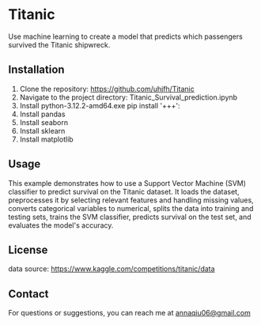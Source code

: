 # Titanic

Use machine learning to create a model that predicts which passengers survived the Titanic
shipwreck.

## Installation

1. Clone the repository: https://github.com/uhjfh/Titanic
2. Navigate to the project directory: Titanic_Survival_prediction.ipynb
3. Install python-3.12.2-amd64.exe
   pip install '+++':
5. Install pandas
6. Install seaborn
7. Install sklearn
8. Install matplotlib

## Usage

This example demonstrates how to use a Support Vector Machine (SVM) classifier to predict survival on the Titanic dataset. It loads the dataset, preprocesses it by selecting relevant features and handling missing values, converts categorical variables to numerical, splits the data into training and testing sets, trains the SVM classifier, predicts survival on the test set, and evaluates the model's accuracy.

## License

data source: https://www.kaggle.com/competitions/titanic/data

## Contact

For questions or suggestions, you can reach me at annaqiu06@gmail.com

